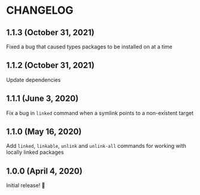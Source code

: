 # CHANGELOG

## 1.1.3 (October 31, 2021)

Fixed a bug that caused types packages to be installed on at a time

## 1.1.2 (October 31, 2021)

Update dependencies

## 1.1.1 (June 3, 2020)

Fix a bug in `linked` command when a symlink points to a non-existent target

## 1.1.0 (May 16, 2020)

Add `linked`, `linkable`, `unlink` and `unlink-all` commands for working with locally linked packages

## 1.0.0 (April 4, 2020)

Initial release! :tada:
